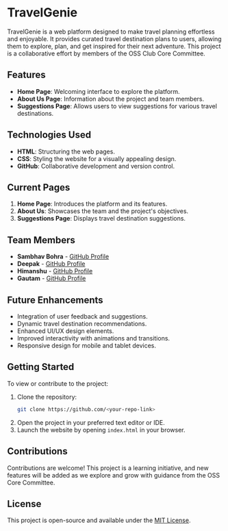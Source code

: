 # TravelGenie

TravelGenie is a web platform designed to make travel planning effortless and enjoyable. It provides curated travel destination plans to users, allowing them to explore, plan, and get inspired for their next adventure. This project is a collaborative effort by members of the OSS Club Core Committee.

## Features
- **Home Page**: Welcoming interface to explore the platform.
- **About Us Page**: Information about the project and team members.
- **Suggestions Page**: Allows users to view suggestions for various travel destinations.

## Technologies Used
- **HTML**: Structuring the web pages.
- **CSS**: Styling the website for a visually appealing design.
- **GitHub**: Collaborative development and version control.

## Current Pages
1. **Home Page**: Introduces the platform and its features.
2. **About Us**: Showcases the team and the project's objectives.
3. **Suggestions Page**: Displays travel destination suggestions.

## Team Members
- **Sambhav Bohra** - [GitHub Profile](https://github.com/sambhavbohra)
- **Deepak** - [GitHub Profile](https://github.com/champdeepak)
- **Himanshu** - [GitHub Profile](https://github.com/Himanshu10071)
- **Gautam** - [GitHub Profile](https://github.com/gtmmedia)

## Future Enhancements
- Integration of user feedback and suggestions.
- Dynamic travel destination recommendations.
- Enhanced UI/UX design elements.
- Improved interactivity with animations and transitions.
- Responsive design for mobile and tablet devices.

## Getting Started
To view or contribute to the project:
1. Clone the repository:
   ```bash
   git clone https://github.com/<your-repo-link>
   ```
2. Open the project in your preferred text editor or IDE.
3. Launch the website by opening `index.html` in your browser.

## Contributions
Contributions are welcome! This project is a learning initiative, and new features will be added as we explore and grow with guidance from the OSS Core Committee.

## License
This project is open-source and available under the [MIT License](LICENSE).